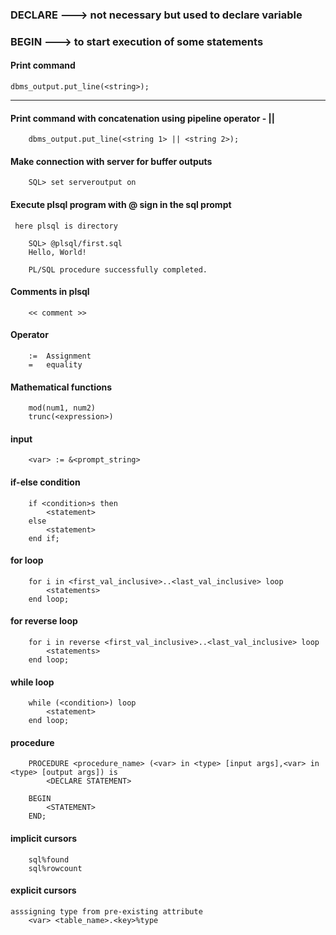 ### DECLARE ---> not necessary but used to declare variable
### BEGIN   ---> to start execution of some statements

#### Print command

```
dbms_output.put_line(<string>);
```

<hr>

#### Print command with concatenation using pipeline operator - ||

```
	dbms_output.put_line(<string 1> || <string 2>);
```

#### Make connection with server for buffer outputs
```
	SQL> set serveroutput on
```
#### Execute plsql program with @ sign in the sql prompt
	 here plsql is directory
```
	SQL> @plsql/first.sql
	Hello, World!

	PL/SQL procedure successfully completed.
```
#### Comments in plsql
```
	<< comment >>
```
#### Operator
```
	:=  Assignment
	= 	equality
```
#### Mathematical functions
```
	mod(num1, num2)
	trunc(<expression>)
```
#### input
```
	<var> := &<prompt_string>
```
#### if-else condition
```
	if <condition>s then
		<statement>
	else
		<statement>
	end if;
```
#### for loop
```
	for i in <first_val_inclusive>..<last_val_inclusive> loop
		<statements>
	end loop;
```
#### for reverse loop
```
	for i in reverse <first_val_inclusive>..<last_val_inclusive> loop
		<statements>
	end loop;
```
#### while loop
```
	while (<condition>) loop
		<statement>
	end loop;
```
#### procedure
```
	PROCEDURE <procedure_name> (<var> in <type> [input args],<var> in <type> [output args]) is
		<DECLARE STATEMENT>

	BEGIN
		<STATEMENT>
	END;
```
#### implicit cursors
```
	sql%found
	sql%rowcount
```
#### explicit cursors
```
asssigning type from pre-existing attribute
	<var> <table_name>.<key>%type
```
